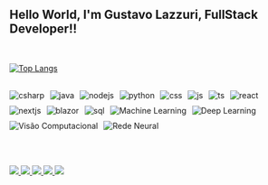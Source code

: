 ## Hello World, I'm Gustavo Lazzuri, FullStack Developer!!  

<br>

[![Top Langs](https://github-readme-stats.vercel.app/api/top-langs/?username=Gulazzuri&layout=compact&langs_count=8&theme=dark&bg_color=00000000&border_radius=10&card_width=450)](https://github.com/anuraghazra/github-readme-stats)

<br>

<!-- Tecnologias -->
<div style="display: flex; flex-wrap: wrap; gap: 10px;">
  
  <!-- Back-End -->
  <img alt="csharp" src="https://img.shields.io/badge/C%23-68217A?style=for-the-badge&logo=dotnet&logoColor=white" />
  <img alt="java" src="https://img.shields.io/badge/Java-ED8B00?style=for-the-badge&logo=openjdk&logoColor=white" />
  <img alt="nodejs" src="https://img.shields.io/badge/Node.js-43853D?style=for-the-badge&logo=node.js&logoColor=white" />
  <img alt="python" src="https://img.shields.io/badge/Python-3776AB?style=for-the-badge&logo=python&logoColor=white" />

  <!-- Front-End -->
  <img alt="css" src="https://img.shields.io/badge/CSS3-1572B6?style=for-the-badge&logo=css3&logoColor=white" />
  <img alt="js" src="https://img.shields.io/badge/JavaScript-F7DF1E?style=for-the-badge&logo=javascript&logoColor=black" />
  <img alt="ts" src="https://img.shields.io/badge/TypeScript-007ACC?style=for-the-badge&logo=typescript&logoColor=white" />
  <img alt="react" src="https://img.shields.io/badge/React-20232A?style=for-the-badge&logo=react&logoColor=61DAFB" />
  <img alt="nextjs" src="https://img.shields.io/badge/Next.js-000000?style=for-the-badge&logo=next.js&logoColor=white" />
  <img alt="blazor" src="https://img.shields.io/badge/Blazor-512BD4?style=for-the-badge&logo=blazor&logoColor=white" />


  <!-- Banco de Dados -->
  <img alt="sql" src="https://img.shields.io/badge/SQL-003B57?style=for-the-badge&logo=postgresql&logoColor=white" />

  <!-- IA -->
  <img alt="Machine Learning" src="https://img.shields.io/badge/Machine%20Learning-FF6F00?style=for-the-badge&logo=scikitlearn&logoColor=white" />
  <img alt="Deep Learning" src="https://img.shields.io/badge/Deep%20Learning-FF6F00?style=for-the-badge&logo=python&logoColor=white" />
  <img alt="Visão Computacional" src="https://img.shields.io/badge/Visão%20Computacional-FF6F00?style=for-the-badge&logo=opencv&logoColor=white" />
  <img alt="Rede Neural" src="https://img.shields.io/badge/Rede%20Neural-FF6F00?style=for-the-badge&logo=tensorflow&logoColor=white" />


</div>

<br><br>

<!-- Redes Sociais -->
<div>
  <a href="https://www.youtube.com/channel/seucanal" target="_blank">
    <img src="https://img.shields.io/badge/YouTube-FF0000?style=for-the-badge&logo=youtube&logoColor=white">
  </a>
  <a href="https://instagram.com/g.lazzuri" target="_blank">
    <img src="https://img.shields.io/badge/-Instagram-%23E4405F?style=for-the-badge&logo=instagram&logoColor=white">
  </a>
  <a href="https://discord.gg/seudiscord" target="_blank">
    <img src="https://img.shields.io/badge/Discord-7289DA?style=for-the-badge&logo=discord&logoColor=white">
  </a> 
  <a href="mailto:gulazzuri@gmail.com">
    <img src="https://img.shields.io/badge/-Gmail-%23333?style=for-the-badge&logo=gmail&logoColor=white">
  </a>
  <a href="https://www.linkedin.com/in/gustavolazzuri" target="_blank">
    <img src="https://img.shields.io/badge/-LinkedIn-%230077B5?style=for-the-badge&logo=linkedin&logoColor=white">
  </a> 
</div>
